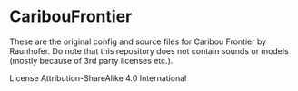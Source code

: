 # CaribouFrontier

These are the original config and source files for Caribou Frontier by Raunhofer.
Do note that this repository does not contain sounds or models (mostly because of 3rd party licenses etc.).

License Attribution-ShareAlike 4.0 International
